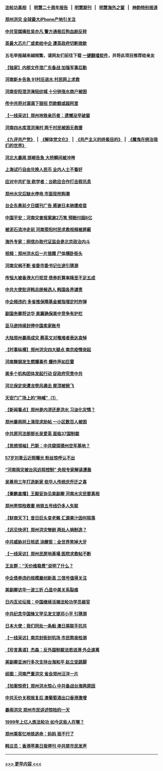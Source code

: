 #### [法轮功真相](https://github.com/gfw-breaker/truth/blob/master/README.md?t=0) &nbsp;&nbsp;|&nbsp;&nbsp; [明慧二十周年报告](https://github.com/gfw-breaker/mh-reports/blob/master/README.md?t=0) &nbsp;&nbsp;|&nbsp;&nbsp;[明慧期刊](https://github.com/gfw-breaker/mh-qikan) &nbsp;&nbsp;|&nbsp;&nbsp; [明慧海外之窗](https://github.com/gfw-breaker/mh-news/blob/master/README.md?t=0) &nbsp;&nbsp;|&nbsp;&nbsp; [神韵特别报道](https://github.com/gfw-breaker/mh-news/blob/master/shenyun.md?t=0)
#### [郑州洪灾 全球最大iPhone产地引关注](../pages/nsc413/n13107506.md?t=07230201) 
#### [中共官媒痛批吴亦凡 警方通报后狗血剧反转](../pages/nsc413/n13107649.md?t=07230201) 
#### [英最大芯片厂或卖给中企 遭英政府切断拨款](../pages/nsc413/n13107477.md?t=07230201) 
#### 五毛举报越来越频繁，请网友们前往下载 [一键翻墙软件](https://github.com/gfw-breaker/ssr-accounts)，并将此项目推荐给亲友
#### [【独家】内部文件泄广东备战 加强军事后勤](../pages/nsc413/n13100378.md?t=07230201) 
#### [河南新乡告急 91村庄进水 村民网上求救](../pages/nsc413/n13106689.md?t=07230201) 
#### [河南安阳泄洪淹轻纺城 十分钟涨水商户被困](../pages/nsc413/n13107518.md?t=07230201) 
#### [传中共将对滴滴下狠招 罚款额或超阿里](../pages/nsc413/n13107586.md?t=07230201) 
#### [【一线采访】郑州地铁亲历者：遗憾没早破窗](../pages/nsc413/n13107473.md?t=07230201) 
#### [河南四水库泄洪淹村 两千村民被困无救援](../pages/nsc413/n13107268.md?t=07230201) 
#### [《九评共产党》](https://github.com/begood0513/9ping.md/blob/master/README.md) &nbsp;|&nbsp; [《解体党文化》](../../../../jtdwh.md/blob/master/README.md)  &nbsp;|&nbsp; [《共产主义的终极目的》](../../../../gczydzjmd.md/blob/master/README.md) &nbsp;|&nbsp; [《魔鬼在统治我们的世界》](../../../../mgztzwmdsj.md/blob/master/README.md) 
#### [河北大暴雨 邯郸告急 大桥瞬间被冲垮](../pages/nsc413/n13107044.md?t=07230201) 
#### [上海试行自由兑换人民币 业内人士不看好](../pages/nsc413/n13106643.md?t=07230201) 
#### [应对中共扩张 欧学者：台欧应合作打击假讯息](../pages/nsc413/n13106810.md?t=07230201) 
#### [郑州水灾后缺水停电 市面现抢购潮](../pages/nsc413/n13106768.md?t=07230201) 
#### [台企东奥前夕日媒刊广告 感谢日本驰援疫苗](../pages/nsc413/n13106651.md?t=07230201) 
#### [中国平安：河南灾害报案逾2万笔 预赔付超6亿](../pages/nsc413/n13106157.md?t=07230201) 
#### [被泥石流冲走前 河南荥阳村民求救视频被屏蔽](../pages/nsc413/n13106266.md?t=07230201) 
#### [海外专家：网信办取代证监会是北京政治内斗](../pages/nsc413/n13105747.md?t=07230201) 
#### [视频：郑州洪水后一片狼籍 尸体横卧街头](../pages/nsc413/n13106400.md?t=07230201) 
#### [河南灾祸不断 省委市委书记仕途引猜测](../pages/nsc413/n13106463.md?t=07230201) 
#### [传恒大被香港大行拒贷 债券折算率降至不足五成](../pages/nsc413/n13105812.md?t=07230201) 
#### [中共大使批评韩总统候选人 韩国各界谴责](../pages/nsc413/n13106035.md?t=07230201) 
#### [中企频违约 多省推保障基金被指埋定时炸弹](../pages/nsc413/n13106189.md?t=07230201) 
#### [副国务卿将访华 美冀确保美中竞争有护栏](../pages/nsc413/n13106154.md?t=07230201) 
#### [亚马逊持续封停中国卖家账号](../pages/nsc413/n13106065.md?t=07230201) 
#### [大陆郑州暴雨成灾 蔡英文对罹难者表达哀悼](../pages/nsc413/n13106067.md?t=07230201) 
#### [【时事纵横】郑州洪灾四大疑点 南京疫情突起](../pages/nsc413/n13105563.md?t=07230201) 
#### [河南舞钢发生燃爆事件 爆炸声如巨雷](../pages/nsc413/n13106081.md?t=07230201) 
#### [美多个机构团体发起行动 促政府究责中共](../pages/nsc413/n13105630.md?t=07230201) 
#### [河北保定突遭龙卷风袭击 屋顶被掀飞](../pages/nsc413/n13105949.md?t=07230201) 
#### [天安门广场上的“呐喊”（1）](../pages/nsc413/n13105277.md?t=07230201) 
#### [【新闻看点】郑州是内涝还是洪水 习淡化灾情？](../pages/nsc413/n13105546.md?t=07230201) 
#### [郑州暴雨网上涌现求助帖 一小区数百人被困](../pages/nsc413/n13105894.md?t=07230201) 
#### [中共原司法部部长吴爱英 面临37国制裁](../pages/nsc413/n13105023.md?t=07230201) 
#### [【思想领袖】巴斯：中共窥探德州空军基地？](../pages/nsc413/n13024284.md?t=07230201) 
#### [57岁刘青云近照曝光 粉丝惊呼认不出](../pages/nsc413/n13105460.md?t=07230201) 
#### [“河南雨灾被台风远程控制” 央视专家解读遭轰](../pages/nsc413/n13105545.md?t=07230201) 
#### [吴尊用三年打造新家 依华人传统庆乔迁之喜](../pages/nsc413/n13105251.md?t=07230201) 
#### [【秦鹏直播】王毅妥协见美副卿 河南水灾民要真相](../pages/nsc413/n13105597.md?t=07230201) 
#### [郑州男惊险救妻 地铁五号线仍多人失联](../pages/nsc413/n13105480.md?t=07230201) 
#### [【财商天下】昔日巨头变老赖 汇源果汁因何殒落](../pages/nsc413/n13104855.md?t=07230201) 
#### [【远见快评】郑州洪灾惨剧 两处人祸制造？](../pages/nsc413/n13105541.md?t=07230201) 
#### [中共威胁对日核武 涂醒哲：全世界笑掉大牙](../pages/nsc413/n13105054.md?t=07230201) 
#### [【一线采访】郑州民房地基塌 医院求救帖不断](../pages/nsc413/n13105473.md?t=07230201) 
#### [王友群：“天价维稳费”说明了什么？](../pages/nsc413/n13105267.md?t=07230201) 
#### [中企债券违约规模屡创新高 三信号值得关注](../pages/nsc413/n13104979.md?t=07230201) 
#### [美副卿访华一波三折 凸显中美关系裂痕](../pages/nsc413/n13105222.md?t=07230201) 
#### [日内瓦论坛报：中国继续活摘法轮功学员器官](../pages/nsc413/n13105195.md?t=07230201) 
#### [中共纪念华国锋又罕见发文提邓小平 引猜测](../pages/nsc413/n13105269.md?t=07230201) 
#### [日本大使：我们同处一条船 澳日美联手抗共](../pages/nsc413/n13105165.md?t=07230201) 
#### [【一线采访】南京封街封机场 市民熬夜检测](../pages/nsc413/n13105035.md?t=07230201) 
#### [【珍言真语】杰森：反外国制裁法若进港 外企速离](../pages/nsc413/n13104186.md?t=07230201) 
#### [美副卿亚洲行多次支持台海和平 赵立坚跳脚](../pages/nsc413/n13105124.md?t=07230201) 
#### [组图：河南严重洪灾 省会郑州汪洋一片](../pages/nsc413/n13105034.md?t=07230201) 
#### [【拍案惊奇】郑州洪水惊心 中共备战台海两原因](../pages/nsc413/n13103379.md?t=07230201) 
#### [中共天价关税报复后 澳葡萄酒出口香港激增](../pages/nsc413/n13105018.md?t=07230201) 
#### [暴雨洪灾 郑州市民讲述惊险的一天](../pages/nsc413/n13105020.md?t=07230201) 
#### [1999年上亿人炼法轮功 如今这些人在哪？](../pages/nsc413/n13104698.md?t=07230201) 
#### [郑州乘客忆地铁逃命：妈妈 我不行了](../pages/nsc413/n13104906.md?t=07230201) 
#### [韩议员：香港苹果日报停刊 中共禁市民发声](../pages/nsc413/n13104416.md?t=07230201) 

----
#### [ >>> 更早内容 <<< ](../indexes/nsc413-earlier.md)
